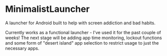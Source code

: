 # MinimalistLauncher
A launcher for Android built to help with screen addiction and bad habits.

Currently works as a functional launcher - I've used it for the past couple of weeks! The next stage will be adding app time monitoring, lockout functions and some form of "desert island" app selection to restrict usage to just the necessary apps.
